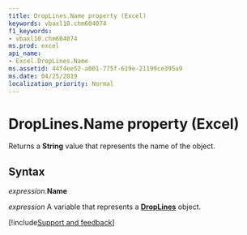 ```yaml
---
title: DropLines.Name property (Excel)
keywords: vbaxl10.chm604074
f1_keywords:
- vbaxl10.chm604074
ms.prod: excel
api_name:
- Excel.DropLines.Name
ms.assetid: 44f4ee52-a001-775f-619e-21199ce395a9
ms.date: 04/25/2019
localization_priority: Normal
---
```



# DropLines.Name property (Excel)

Returns a **String** value that represents the name of the object.


## Syntax

_expression_.**Name**

_expression_ A variable that represents a **[DropLines](excel.droplines(object).md)** object.




[!include[Support and feedback](~/includes/feedback-boilerplate.md)]